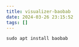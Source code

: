 ```yaml
---
title: visualizer-baobab
date: 2024-03-26 23:15:52
tags: []
---
```

```
sudo apt install baobab
```

